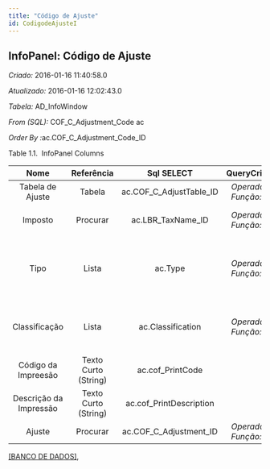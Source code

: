 ```yaml
---
title: "Código de Ajuste"
id: CodigodeAjusteI
---
```

<div id="d28466e1" class="section chapter">

<div class="titlepage">

<div>

<div>

## InfoPanel: Código de Ajuste

</div>

</div>

</div>

<span class="emphasis"> *Criado:* </span>2016-01-16 11:40:58.0

<span class="emphasis"> *Atualizado:* </span>2016-01-16 12:02:43.0

<span class="emphasis"> *Tabela:* </span>AD\_InfoWindow

<span class="emphasis"> *From (SQL):* </span>COF\_C\_Adjustment\_Code ac

<span class="emphasis"> *Order By
:*</span>ac.COF\_C\_Adjustment\_Code\_ID

<div id="d28466e25" class="table">

<div class="table-title">

Table 1.1.  InfoPanel
Columns

</div>

<div class="table-contents">

|          Nome          |      Referência      |         Sql SELECT         |                                     QueryCriteria                                      |                      Descrição                      |                                           Comentário/Ajuda                                            |
| :--------------------: | :------------------: | :------------------------: | :------------------------------------------------------------------------------------: | :-------------------------------------------------: | :---------------------------------------------------------------------------------------------------: |
|    Tabela de Ajuste    |        Tabela        | ac.COF\_C\_AdjustTable\_ID | <span class="emphasis">*Operador:*</span>= <span class="emphasis">*Função:*</span>null |               Tabela Base para Ajuste               |                                      Primary Key : Adjust Table                                       |
|        Imposto         |       Procurar       |    ac.LBR\_TaxName\_ID     | <span class="emphasis">*Operador:*</span>= <span class="emphasis">*Função:*</span>null |              Define o nome do Imposto               |                                 Chave primária da tabela LBR\_TaxName                                 |
|          Tipo          |        Lista         |          ac.Type           | <span class="emphasis">*Operador:*</span>= <span class="emphasis">*Função:*</span>null | Tipo de Validação (SQL, Java Script, Java Language) | O "Tipo" indica o tipo de validação que irá ocorrer. Este pode ser SQL, Java Script ou Java Language. |
|     Classificação      |        Lista         |     ac.Classification      | <span class="emphasis">*Operador:*</span>= <span class="emphasis">*Função:*</span>null |               Classificação por grupo               |                 A "Classificação" pode ser usada para opcionalmente agrupar produtos.                 |
|  Código da Impreesão   | Texto Curto (String) |     ac.cof\_PrintCode      |                                                                                        |                        null                         |                                                 null                                                  |
| Descrição da Impressão | Texto Curto (String) |  ac.cof\_PrintDescription  |                                                                                        |                        null                         |                                                 null                                                  |
|         Ajuste         |       Procurar       | ac.COF\_C\_Adjustment\_ID  | <span class="emphasis">*Operador:*</span>= <span class="emphasis">*Função:*</span>null |                   Ajuste do SPED                    |                                                 null                                                  |

</div>

</div>

  

[\[BANCO DE DADOS\]](data/AdjustmentCodeinfodata.html),

</div>
